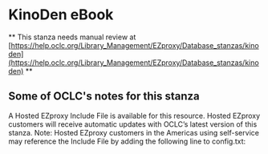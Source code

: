 # KinoDen eBook
** This stanza needs manual review at [https://help.oclc.org/Library_Management/EZproxy/Database_stanzas/kinoden](https://help.oclc.org/Library_Management/EZproxy/Database_stanzas/kinoden) **

## Some of OCLC's notes for this stanza

A Hosted EZproxy Include File is available for this resource. Hosted EZproxy customers will receive automatic updates with OCLC&rsquo;s latest version of this stanza. Note: Hosted EZproxy customers in the Americas using self-service may reference the Include File by adding the following line to config.txt:

&nbsp;

&nbsp;

